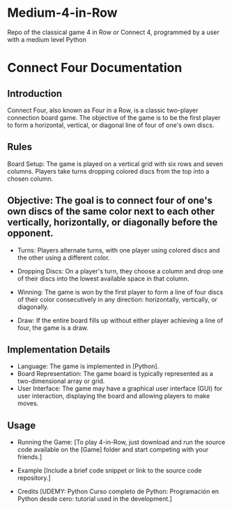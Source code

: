 # Medium-4-in-Row
Repo of the classical game 4 in Row or Connect 4, programmed by a user with a medium level Python 

# Connect Four Documentation
## Introduction
Connect Four, also known as Four in a Row, is a classic two-player connection board game. The objective of the game is to be the first player to form a horizontal, vertical, or diagonal line of four of one's own discs.

## Rules
Board Setup: The game is played on a vertical grid with six rows and seven columns. Players take turns dropping colored discs from the top into a chosen column.

## Objective: The goal is to connect four of one's own discs of the same color next to each other vertically, horizontally, or diagonally before the opponent.

- Turns: Players alternate turns, with one player using colored discs and the other using a different color.

- Dropping Discs: On a player's turn, they choose a column and drop one of their discs into the lowest available space in that column.

- Winning: The game is won by the first player to form a line of four discs of their color consecutively in any direction: horizontally, vertically, or diagonally.

- Draw: If the entire board fills up without either player achieving a line of four, the game is a draw.

## Implementation Details
- Language: The game is implemented in [Python].
- Board Representation: The game board is typically represented as a two-dimensional array or grid.
- User Interface: The game may have a graphical user interface (GUI) for user interaction, displaying the board and allowing players to make moves.

## Usage
- Running the Game: [To play 4-in-Row, just download and run the source code available on the [Game] folder and start competing with your friends.]

- Example
[Include a brief code snippet or link to the source code repository.]

- Credits
[UDEMY: Python Curso completo de Python: Programación en Python desde cero: tutorial used in the development.]
